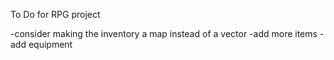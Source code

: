To Do for RPG project

-consider making the inventory a map instead of a vector
-add more items
-add equipment